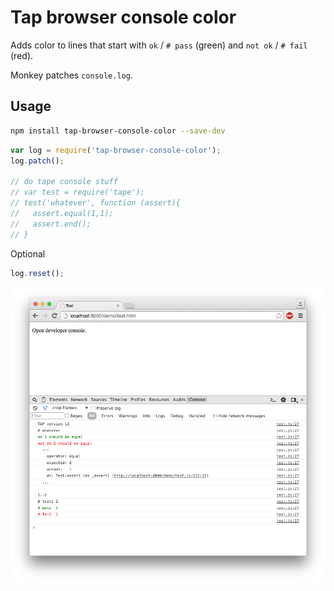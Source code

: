# Tap browser console color
Adds color to lines that start with `ok` / `# pass` (green) and `not ok` / `# fail` (red). 

Monkey patches `console.log`. 

## Usage
```bash
npm install tap-browser-console-color --save-dev
```

```js
var log = require('tap-browser-console-color');
log.patch();

// do tape console stuff
// var test = require('tape');
// test('whatever', function (assert){ 
//   assert.equal(1,1);
//   assert.end();
// }
```

Optional

```js
log.reset();
```

![](https://raw.githubusercontent.com/Aratramba/tap-browser-console-color/master/images/screenshot.png)
